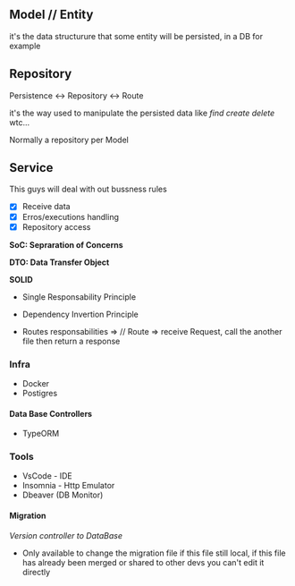 ## Model // Entity

it's the data structurure that some entity will be persisted, in a DB for example

## Repository

Persistence <-> Repository <-> Route

it's the way used to manipulate the persisted data like
_find_
_create_
_delete_
wtc...

Normally a repository per Model

## Service

This guys will deal with out bussness rules

- [x] Receive data
- [x] Erros/executions handling
- [x] Repository access

**SoC: Sepraration of Concerns**

**DTO: Data Transfer Object**

**SOLID**

- Single Responsability Principle
- Dependency Invertion Principle

- Routes responsabilities =>
  // Route => receive Request, call the another file then return a response

### Infra

- Docker
- Postigres

#### Data Base Controllers

- TypeORM

### Tools

- VsCode - IDE
- Insomnia - Http Emulator
- Dbeaver (DB Monitor)

#### Migration

_Version controller to DataBase_

- Only available to change the migration file if this file still local, if this file has already been merged or shared to other devs you can't edit it directly
